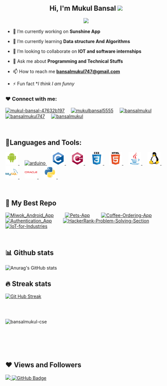 
<h2 align="center">
  Hi, I'm Mukul Bansal
  <img src="https://media.giphy.com/media/hvRJCLFzcasrR4ia7z/giphy.gif" width="28">
</h2>

<p align="center">
  <a href="https://github.com/DenverCoder1/readme-typing-svg"><img src="https://readme-typing-svg.herokuapp.com/?lines=Enthusiastic+Learner+with+a+;passion+of+programming+and+;become+a+developer&font=Fira%20Code&center=true&width=440&height=45&color=406df7&vCenter=true&size=22"></a>
</p>

- 🔭 I’m currently working on **Sunshine App**

- 🌱 I’m currently learning **Data structure And Algorithms**

- 👯 I’m looking to collaborate on **IOT and software internships**

- 💬 Ask me about **Programming and Technical Stuffs**

- 📫 How to reach me **bansalmukul747@gmail.com**

- ⚡ Fun fact **I think I am funny*

<h3 align="left">❤ Connect with me:</h3>
<p align="left">
<a href="https://linkedin.com/in/mukul-bansal-47632b197" target="blank"><img align="center" src="https://raw.githubusercontent.com/rahuldkjain/github-profile-readme-generator/master/src/images/icons/Social/linked-in-alt.svg" alt="mukul-bansal-47632b197" height="30" width="40" /></a>
   &nbsp;  &nbsp;
<a href="https://instagram.com/mukulbansal5555" target="blank"><img align="center" src="https://raw.githubusercontent.com/rahuldkjain/github-profile-readme-generator/master/src/images/icons/Social/instagram.svg" alt="mukulbansal5555" height="30" width="40" /></a>
   &nbsp;  &nbsp;
<a href="https://www.codechef.com/users/bansalmukul" target="blank"><img align="center" src="https://cdn.jsdelivr.net/npm/simple-icons@3.1.0/icons/codechef.svg" alt="bansalmukul" height="30" width="40" /></a>
   &nbsp;  &nbsp;
<a href="https://www.hackerrank.com/bansalmukul747" target="blank"><img align="center" src="https://raw.githubusercontent.com/rahuldkjain/github-profile-readme-generator/master/src/images/icons/Social/hackerrank.svg" alt="bansalmukul747" height="30" width="40" /></a>
   &nbsp;  &nbsp;
<a href="https://www.leetcode.com/bansalmukul" target="blank"><img align="center" src="https://raw.githubusercontent.com/rahuldkjain/github-profile-readme-generator/master/src/images/icons/Social/leet-code.svg" alt="bansalmukul" height="30" width="40" /></a>
   &nbsp;  &nbsp;
</p>
&nbsp;

  ##  🚀Languages and Tools:
<p align="left"> <a href="https://developer.android.com" target="_blank"> <img src="https://raw.githubusercontent.com/devicons/devicon/master/icons/android/android-original-wordmark.svg" alt="android" width="40" height="40"/> </a>
   &nbsp;  &nbsp;
  <a href="https://www.arduino.cc/" target="_blank"> <img src="https://cdn.worldvectorlogo.com/logos/arduino-1.svg" alt="arduino" width="40" height="40"/> </a>
   &nbsp;  &nbsp;
  <a href="https://www.cprogramming.com/" target="_blank"> <img src="https://raw.githubusercontent.com/devicons/devicon/master/icons/c/c-original.svg" alt="c" width="40" height="40"/> </a>
   &nbsp;  &nbsp;
  <a href="https://www.w3schools.com/cpp/" target="_blank"> <img src="https://raw.githubusercontent.com/devicons/devicon/master/icons/cplusplus/cplusplus-original.svg" alt="cplusplus" width="40" height="40"/> </a>
   &nbsp;  &nbsp;
  <a href="https://www.w3schools.com/css/" target="_blank"> <img src="https://raw.githubusercontent.com/devicons/devicon/master/icons/css3/css3-original-wordmark.svg" alt="css3" width="40" height="40"/> </a>
   &nbsp;  &nbsp;
  <a href="https://www.w3.org/html/" target="_blank"> <img src="https://raw.githubusercontent.com/devicons/devicon/master/icons/html5/html5-original-wordmark.svg" alt="html5" width="40" height="40"/> </a>
   &nbsp;  &nbsp;
  <a href="https://www.java.com" target="_blank"> <img src="https://raw.githubusercontent.com/devicons/devicon/master/icons/java/java-original.svg" alt="java" width="40" height="40"/> </a>
   &nbsp;  &nbsp;
  <a href="https://www.linux.org/" target="_blank"> <img src="https://raw.githubusercontent.com/devicons/devicon/master/icons/linux/linux-original.svg" alt="linux" width="40" height="40"/> </a>
  &nbsp;  &nbsp;
  <a href="https://www.mysql.com/" target="_blank"> <img src="https://raw.githubusercontent.com/devicons/devicon/master/icons/mysql/mysql-original-wordmark.svg" alt="mysql" width="40" height="40"/> </a>
   &nbsp;  &nbsp;
  <a href="https://www.oracle.com/" target="_blank"> <img src="https://raw.githubusercontent.com/devicons/devicon/master/icons/oracle/oracle-original.svg" alt="oracle" width="40" height="40"/> </a>
  &nbsp;  &nbsp;
  <a href="https://www.python.org" target="_blank"> <img src="https://raw.githubusercontent.com/devicons/devicon/master/icons/python/python-original.svg" alt="python" width="40" height="40"/> </a>
   &nbsp;  &nbsp;
</p>

&nbsp;  &nbsp;

## 📘 My Best Repo


<p align="left">
  <a href="https://github.com/bansalmukul-cse/Miwok_Android_App"><img width="382" src="https://github-readme-stats.vercel.app/api/pin/?username=bansalmukul-cse&theme=react&bg_color=1F222E&title_color=F85D7F&icon_color=F8D866&hide_border=false&show_icons=false&repo=Miwok_Android_App" alt="Miwok_Android_App"></a>
    &nbsp;  &nbsp;  &nbsp;  &nbsp;
  <a href="https://github.com/bansalmukul-cse/Pets-App"><img width="382" src="https://github-readme-stats.vercel.app/api/pin/?username=bansalmukul-cse&theme=react&bg_color=1F222E&title_color=F85D7F&icon_color=F8D866&hide_border=false&show_icons=false&repo=Pets-App" alt="Pets-App"></a>
      &nbsp;  &nbsp;  &nbsp;  &nbsp;
  <a href="https://github.com/bansalmukul-cse/Coffee-Ordering-App"><img width="382" src="https://github-readme-stats.vercel.app/api/pin/?username=bansalmukul-cse&theme=react&bg_color=1F222E&title_color=F85D7F&icon_color=F8D866&hide_border=false&show_icons=false&repo=Coffee-Ordering-App" alt="Coffee-Ordering-App"></a>
      &nbsp;  &nbsp;  &nbsp;  &nbsp;
  <a href="https://github.com/bansalmukul-cse/Authentication_App"><img width="382" src="https://github-readme-stats.vercel.app/api/pin/?username=bansalmukul-cse&theme=react&bg_color=1F222E&title_color=F85D7F&icon_color=F8D866&hide_border=false&show_icons=false&repo=Authentication_App" alt="Authentication_App"></a>
      &nbsp;  &nbsp;  &nbsp;  &nbsp;
  <a href="https://github.com/bansalmukul-cse/HackerRank-Problem-Solving-Section"><img width="382" src="https://github-readme-stats.vercel.app/api/pin/?username=bansalmukul-cse&theme=react&bg_color=1F222E&title_color=F85D7F&icon_color=F8D866&hide_border=false&show_icons=false&repo=HackerRank-Problem-Solving-Section" alt="HackerRank-Problem-Solving-Section"></a>
      &nbsp;  &nbsp;  &nbsp;  &nbsp;
  <a href="https://github.com/bansalmukul-cse/IoT-for-Industries"><img width="382" src="https://github-readme-stats.vercel.app/api/pin/?username=bansalmukul-cse&theme=react&bg_color=1F222E&title_color=F85D7F&icon_color=F8D866&hide_border=false&show_icons=false&repo=IoT-for-Industries" alt="IoT-for-Industries"></a>
      &nbsp;  &nbsp;  &nbsp;  &nbsp;
  
  
  </p>
&nbsp;  &nbsp;

## 📊 Github stats

![Anurag's GitHub stats](https://denvercoder1-github-readme-stats.vercel.app/api/?username=bansalmukul-cse&show_icons=true&count_private=true&theme=react&hide_border=false&bg_color=1F222E&title_color=F85D7F&icon_color=F8D866)

## 🔥 Streak stats
<p align="left">
  <a href="https://github.com/DenverCoder1/github-readme-streak-stats">
    <img title="🔥 Git Hub Strea" alt="Git Hub Streak" src="https://github-readme-streak-stats.herokuapp.com/?user=bansalmukul-cse&theme=monokai-metallian&hide_border=false"/>
  </a>
</p>
&nbsp;  &nbsp;

<br/>
<br/>

<p><img align="left"  src="https://github-readme-stats.vercel.app/api/top-langs?username=bansalmukul-cse&theme=dark&show_icons=true&locale=en&layout=compact" alt="bansalmukul-cse" /></p>
<br/>
<br/>
<br/>
<br/>
<br/>
<br/>


## ❤ Views and Followers
<a href="https://github.com/Meghna-DAS/github-profile-views-counter">
    <img src="https://komarev.com/ghpvc/?username=bansalmukul-cse">
</a>
<a href="https://github.com/bansalmukul-cse?tab=followers"><img src="https://img.shields.io/github/followers/bansalmukul-cse?label=Followers&style=social" alt="GitHub Badge"></a>
